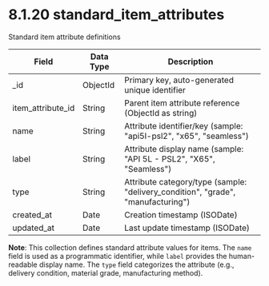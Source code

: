 # 8.1.20 standard_item_attributes

Standard item attribute definitions

| Field | Data Type | Description |
|-------|-----------|-------------|
| _id | ObjectId | Primary key, auto-generated unique identifier |
| item_attribute_id | String | Parent item attribute reference (ObjectId as string) |
| name | String | Attribute identifier/key (sample: "api5l-psl2", "x65", "seamless") |
| label | String | Attribute display name (sample: "API 5L - PSL2", "X65", "Seamless") |
| type | String | Attribute category/type (sample: "delivery_condition", "grade", "manufacturing") |
| created_at | Date | Creation timestamp (ISODate) |
| updated_at | Date | Last update timestamp (ISODate) |

**Note**: This collection defines standard attribute values for items. The `name` field is used as a programmatic identifier, while `label` provides the human-readable display name. The `type` field categorizes the attribute (e.g., delivery condition, material grade, manufacturing method).
